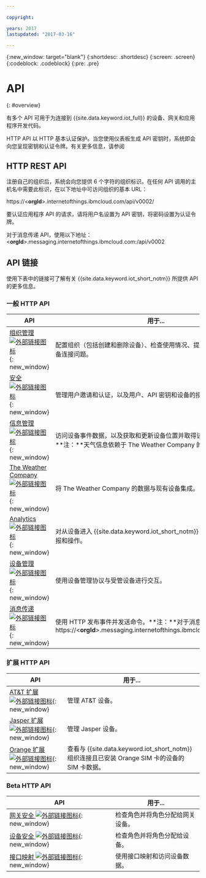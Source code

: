 ```yaml
---

copyright:

years: 2017
lastupdated: "2017-03-16"

---
```


{:new_window: target="blank"}
{:shortdesc: .shortdesc}
{:screen: .screen}
{:codeblock: .codeblock}
{:pre: .pre}


# API
{: #overview}

有多个 API 可用于为连接到 {{site.data.keyword.iot_full}} 的设备、网关和应用程序开发代码。

HTTP API 以 HTTP 基本认证保护。当您使用仪表板生成 API 密钥时，系统即会向您呈现密钥和认证令牌。有关更多信息，请参阅


## HTTP REST API

注册自己的组织后，系统会向您提供 6 个字符的组织标识。在任何 API 调用的主机名中需要此标识，在以下地址中可访问组织的基本 URL：

https://<**orgId**>.internetofthings.ibmcloud.com/api/v0002/

要认证应用程序 API 的请求，请将用户名设置为 API 密钥，将密码设置为认证令牌。

对于消息传递 API，使用以下地址：<**orgId**>.messaging.internetofthings.ibmcloud.com:/api/v0002


## API 链接

使用下表中的链接可了解有关 {{site.data.keyword.iot_short_notm}} 所提供 API 的更多信息。

### 一般 HTTP API

API                     | 用于...       
------------- | -------------
[组织管理 ![外部链接图标](../../../icons/launch-glyph.svg)](https://docs.internetofthings.ibmcloud.com/apis/swagger/v0002/orgAdmin.html){: new_window} | 配置组织（包括创建和删除设备）、检查使用情况、提供状态服务并诊断设备连接问题。
[安全 ![外部链接图标](../../../icons/launch-glyph.svg)](https://docs.internetofthings.ibmcloud.com/apis/swagger/v0002/security.html){: new_window} | 管理用户邀请和认证，以及用户、API 密钥和设备的授权。
[信息管理 ![外部链接图标](../../../icons/launch-glyph.svg)](https://docs.internetofthings.ibmcloud.com/apis/swagger/v0002/info-mgmt.html){: new_window} |  访问设备事件数据，以及获取和更新设备位置并取得该位置的天气信息。**注：**天气信息依赖于 The Weather Company 的集成。
[The Weather Company ![外部链接图标](../../../icons/launch-glyph.svg)](https://docs.internetofthings.ibmcloud.com/apis/swagger/v0002/info-mgmt.html#!/Device_Location_Weather){: new_window} | 将 The Weather Company 的数据与现有设备集成。
[Analytics ![外部链接图标](../../../icons/launch-glyph.svg)](https://docs.internetofthings.ibmcloud.com/apis/swagger/v0002/analytics.html){: new_window} | 对从设备进入 {{site.data.keyword.iot_short_notm}} 的数据创建规则、警报和操作。
[设备管理 ![外部链接图标](../../../icons/launch-glyph.svg)](https://docs.internetofthings.ibmcloud.com/apis/swagger/v0002/device-mgmt.html){: new_window} | 使用设备管理协议与受管设备进行交互。
[消息传递 ![外部链接图标](../../../icons/launch-glyph.svg)](https://docs.internetofthings.ibmcloud.com/apis/swagger/v0002/http-messaging.html){: new_window}   | 使用 HTTP 发布事件并发送命令。**注：**对于消息传递 API，使用地址 https://<**orgId**>.messaging.internetofthings.ibmcloud.com:/api/v0002



### 扩展 HTTP API

API                     | 用于...       
------------- | -------------
[AT&T 扩展 ![外部链接图标](../../../icons/launch-glyph.svg)](https://docs.internetofthings.ibmcloud.com/apis/swagger/v0002/ext-atnt.html){: new_window} | 管理 AT&T 设备。
[Jasper 扩展 ![外部链接图标](../../../icons/launch-glyph.svg)](https://docs.internetofthings.ibmcloud.com/apis/swagger/v0002/ext-jasper.html){: new_window} | 管理 Jasper 设备。
[Orange 扩展 ![外部链接图标](../../../icons/launch-glyph.svg)](https://docs.internetofthings.ibmcloud.com/apis/swagger/v0002/ext-orange.html){: new_window} | 查看与 {{site.data.keyword.iot_short_notm}} 组织连接且已安装 Orange SIM 卡的设备的 SIM 卡数据。
### Beta HTTP API

API                     | 用于...       
------------- | -------------
[网关安全 ![外部链接图标](../../../icons/launch-glyph.svg)](https://docs.internetofthings.ibmcloud.com/apis/swagger/v0002-beta/security-gateway-beta.html){: new_window}   | 检查角色并将角色分配给网关设备。
[设备安全 ![外部链接图标](../../../icons/launch-glyph.svg)](https://docs.internetofthings.ibmcloud.com/apis/swagger/v0002-beta/security-devices-beta.html){: new_window} | 检查角色并将角色分配给设备。
[接口映射 ![外部链接图标](../../../icons/launch-glyph.svg)](https://docs.internetofthings.ibmcloud.com/apis/swagger/v0002-beta/info-mgmt-beta.html){: new_window}   |   使用接口映射和访问设备数据。
